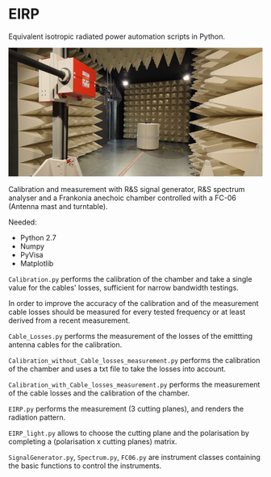# EIRP
Equivalent isotropic radiated power automation scripts in Python.

![](./img/CA.jpg )

Calibration and measurement with R&S signal generator, R&S spectrum analyser and a Frankonia anechoic chamber controlled with a FC-06 (Antenna mast and turntable).


Needed:
- Python 2.7
- Numpy
- PyVisa
- Matplotlib

`Calibration.py` performs the calibration of the chamber and take a single value for the cables' losses, sufficient for narrow bandwidth testings.

In order to improve the accuracy of the calibration and of the measurement cable losses should be measured for every tested frequency or at least derived from a recent measurement.

`Cable_Losses.py` performs the measurement of the losses of the emittting antenna cables for the calibration.

`Calibration_without_Cable_losses_measurement.py` performs the calibration of the chamber and uses a txt file to take the losses into account.

`Calibration_with_Cable_losses_measurement.py` performs the measurement of the cable losses and the calibration of the chamber.

`EIRP.py` performs the measurement (3 cutting planes), and renders the radiation pattern.

`EIRP_light.py` allows to choose the cutting plane and the polarisation by completing a (polarisation x cutting planes) matrix.

`SignalGenerator.py`, `Spectrum.py`, `FC06.py` are instrument classes containing the basic functions to control the instruments.
